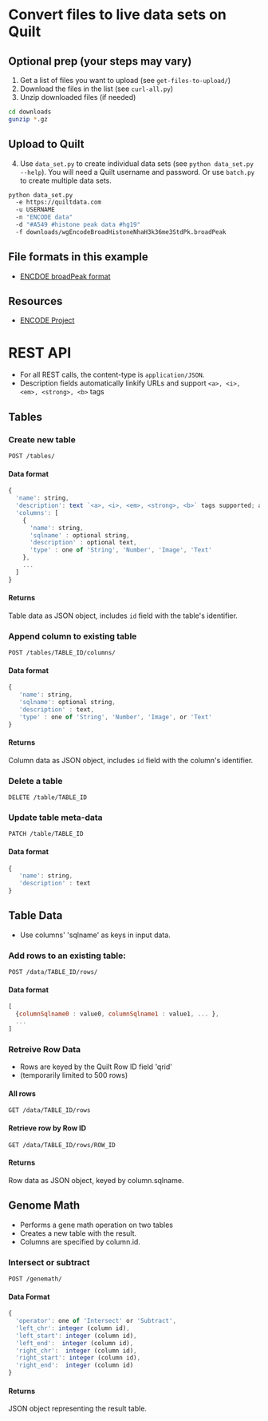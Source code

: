 # Convert files to live data sets on Quilt
## Optional prep (your steps may vary)
1. Get a list of files you want to upload (see `get-files-to-upload/`)
2. Download the files in the list (see `curl-all.py`)
3. Unzip downloaded files (if needed)
```bash
cd downloads
gunzip *.gz
```
## Upload to Quilt
4. Use `data_set.py` to create individual data sets (see `python data_set.py --help`).
You will need a Quilt username and password. Or use `batch.py` to create multiple data sets.
```bash
python data_set.py
  -e https://quiltdata.com
  -u USERNAME
  -n "ENCODE data"
  -d "#A549 #histone peak data #hg19"
  -f downloads/wgEncodeBroadHistoneNhaH3k36me3StdPk.broadPeak
```

## File formats in this example
* [ENCDOE broadPeak format](https://genome.ucsc.edu/FAQ/FAQformat.html#format13)

## Resources
* [ENCODE Project](https://www.encodeproject.org/)


# REST API
* For all REST calls, the content-type is `application/JSON`.
* Description fields automatically linkify URLs and support `<a>, <i>, <em>, <strong>, <b>` tags 

## Tables
### Create new table
`POST /tables/`
#### Data format
```javascript
{
  'name': string,
  'description': text `<a>, <i>, <em>, <strong>, <b>` tags supported; automatic linkification of URLs
  'columns': [
    {
      'name': string,
      'sqlname' : optional string,
      'description' : optional text,
      'type' : one of 'String', 'Number', 'Image', 'Text'
    },
    ...
  ]
}
```

#### Returns
Table data as JSON object, includes `id` field with the table's identifier.

### Append column to existing table
`POST /tables/TABLE_ID/columns/`
#### Data format
```javascript
{
   'name': string,
   'sqlname': optional string,
   'description' : text,
   'type' : one of 'String', 'Number', 'Image', or 'Text'
}
```
#### Returns
Column data as JSON object, includes `id` field with the column's identifier.


### Delete a table
`DELETE /table/TABLE_ID`

### Update table meta-data
`PATCH /table/TABLE_ID`

#### Data format
```javascript
{
   'name': string,
   'description' : text
}
```

## Table Data
* Use columns' 'sqlname' as keys in input data.

### Add rows to an existing table:
`POST /data/TABLE_ID/rows/`

#### Data format
```javascript
[
  {columnSqlname0 : value0, columnSqlname1 : value1, ... },
  ...
]
```

### Retreive Row Data
* Rows are keyed by the Quilt Row ID field 'qrid'
* (temporarily limited to 500 rows)

#### All rows
`GET /data/TABLE_ID/rows`

#### Retrieve row by Row ID
`GET /data/TABLE_ID/rows/ROW_ID`

#### Returns
Row data as JSON object, keyed by column.sqlname.

## Genome Math
* Performs a gene math operation on two tables
* Creates a new table with the result.
* Columns are specified by column.id.

### Intersect or subtract
`POST /genemath/`

#### Data Format
```javascript
{
  'operator': one of 'Intersect' or 'Subtract',
  'left_chr': integer (column id),
  'left_start': integer (column id),
  'left_end':  integer (column id),
  'right_chr':  integer (column id),
  'right_start': integer (column id),
  'right_end':  integer (column id)
}
```
#### Returns
JSON object representing the result table.
